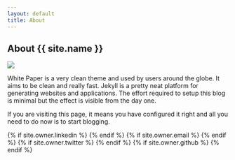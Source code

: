```yaml
---
layout: default
title: About
---
```

## About {{ site.name }}

<img class="user-avatar" src="{{ site.owner.avatar }}">

White Paper is a very clean theme and used by users around the globe.
It aims to be clean and really fast. Jekyll is a pretty neat platform for generating websites and applications. The effort required to setup this blog is minimal but the effect is visible from the day one.

If you are visiting this page, it means you have configured it right and all you need to do now is to start blogging.

<div class="pagination">
  {% if site.owner.linkedin %}
    <a href="{{ site.owner.linkedin }}" class="social-media-icons"><i class="fa fa-2x fa-linkedin-square" aria-hidden="true"></i></a>
  {% endif %}
  {% if site.owner.email %}
    <a href="mailto:{{ site.owner.email }}" class="social-media-icons"><i class="fa fa-2x fa-envelope-square" aria-hidden="true"></i></a>
  {% endif %}
  {% if site.owner.twitter %}
    <a href="https://twitter.com/{{ site.owner.twitter }}" class="social-media-icons"><i class="fa fa-2x fa-twitter-square" aria-hidden="true"></i></a>
  {% endif %}
  {% if site.owner.github %}
    <a href="{{ site.owner.github }}" class="social-media-icons"><i class="fa fa-2x fa-github-square" aria-hidden="true"></i></a>
  {% endif %}
</div>
